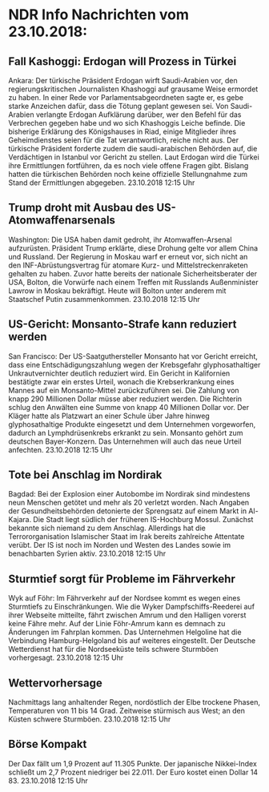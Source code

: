 # NDR Info Nachrichten vom 23.10.2018:


## Fall Kashoggi: Erdogan will Prozess in Türkei
Ankara: Der türkische Präsident Erdogan wirft Saudi-Arabien vor, den regierungskritischen Journalisten Khashoggi auf grausame Weise ermordet zu haben. In einer Rede vor Parlamentsabgeordneten sagte er, es gebe starke Anzeichen dafür, dass die Tötung geplant gewesen sei. Von Saudi-Arabien verlangte Erdogan Aufklärung darüber, wer den Befehl für das Verbrechen gegeben habe und wo sich Khashoggis Leiche befinde. Die bisherige Erklärung des Königshauses in Riad, einige Mitglieder ihres Geheimdienstes seien für die Tat verantwortlich, reiche nicht aus. Der türkische Präsident forderte zudem die saudi-arabischen Behörden auf, die Verdächtigen in Istanbul vor Gericht zu stellen. Laut Erdogan wird die Türkei ihre Ermittlungen fortführen, da es noch viele offene Fragen gibt. Bislang hatten die türkischen Behörden noch keine offizielle Stellungnahme zum Stand der Ermittlungen abgegeben. 23.10.2018 12:15 Uhr 

## Trump droht mit Ausbau des US-Atomwaffenarsenals
Washington:	Die USA haben damit gedroht, ihr Atomwaffen-Arsenal aufzurüsten. Präsident Trump erklärte, diese Drohung gelte vor allem China und Russland. Der Regierung in Moskau warf er erneut vor, sich nicht an den INF-Abrüstungsvertrag für atomare Kurz- und Mittelstreckenraketen gehalten zu haben. Zuvor hatte bereits der nationale Sicherheitsberater der USA, Bolton, die Vorwürfe nach einem Treffen mit Russlands Außenminister Lawrow in Moskau bekräftigt. Heute will Bolton unter anderem mit Staatschef Putin zusammenkommen. 23.10.2018 12:15 Uhr 

## US-Gericht: Monsanto-Strafe kann reduziert werden
San Francisco: Der US-Saatguthersteller Monsanto hat vor Gericht erreicht, dass eine Entschädigungszahlung wegen der Krebsgefahr glyphosathaltiger Unkrautvernichter deutlich reduziert wird. Ein Gericht in Kalifornien bestätigte zwar ein erstes Urteil, wonach die Krebserkrankung eines Mannes auf ein Monsanto-Mittel zurückzuführen sei. Die Zahlung von knapp 290 Millionen Dollar müsse aber reduziert werden. Die Richterin schlug den Anwälten eine Summe von knapp 40 Millionen Dollar vor. Der Kläger hatte als Platzwart an einer Schule über Jahre hinweg glyphosathaltige Produkte  eingesetzt und dem Unternehmen vorgeworfen, dadurch an Lymphdrüsenkrebs erkrankt zu sein. Monsanto gehört zum deutschen Bayer-Konzern. Das Unternehmen will auch das neue Urteil anfechten. 23.10.2018 12:15 Uhr 

## Tote bei Anschlag im Nordirak
Bagdad: Bei der Explosion einer Autobombe im Nordirak sind mindestens neun Menschen getötet und mehr als 20 verletzt worden. Nach Angaben der Gesundheitsbehörden detonierte der Sprengsatz auf einem Markt in Al-Kajara. Die Stadt liegt südlich der früheren IS-Hochburg Mossul. Zunächst bekannte sich niemand zu dem Anschlag. Allerdings hat die Terrororganisation Islamischer Staat im Irak bereits zahlreiche Attentate verübt. Der IS ist noch im Norden und Westen des Landes sowie im benachbarten Syrien aktiv. 23.10.2018 12:15 Uhr 

## Sturmtief sorgt für Probleme im Fährverkehr
Wyk auf Föhr: Im Fährverkehr auf der Nordsee kommt es wegen eines Sturmtiefs zu Einschränkungen. Wie die Wyker Dampfschiffs-Reederei auf ihrer Webseite mitteilte, fährt zwischen Amrum und den Halligen vorerst keine Fähre mehr. Auf der Linie Föhr-Amrum kann es demnach zu Änderungen im Fahrplan kommen. Das Unternehmen Helgoline hat die Verbindung Hamburg-Helgoland bis auf weiteres eingestellt. Der Deutsche Wetterdienst hat für die Nordseeküste teils schwere Sturmböen vorhergesagt. 23.10.2018 12:15 Uhr 

## Wettervorhersage
Nachmittags lang anhaltender Regen, nordöstlich der Elbe trockene Phasen, Temperaturen von 11 bis 14 Grad. Zeitweise stürmisch aus West; an den Küsten schwere Sturmböen. 23.10.2018 12:15 Uhr 

## Börse Kompakt
Der Dax fällt um 1,9 Prozent auf 11.305 Punkte. Der japanische Nikkei-Index schließt um 2,7 Prozent niedriger bei 22.011. Der Euro kostet einen Dollar 14 83. 23.10.2018 12:15 Uhr 
